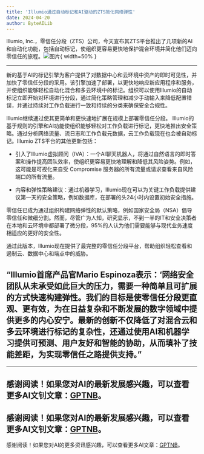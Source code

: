 ```yaml
---
title: 'Illumio通过自动标记和AI驱动的ZTS简化网络弹性'
date: 2024-04-20
author: ByteAILib
---
```


Illumio, Inc.，零信任分段（ZTS）公司，今天宣布其ZTS平台推出了几项新的AI和自动化功能，包括自动标记，使组织更容易更快地保护混合环境并简化他们迈向零信任的旅程。![图片](https://ai-techpark.com/wp-content/uploads/2020/06/Buyer-Guide-500x281-1.jpg){ width=50% }

---


新的基于AI的标记引擎为客户提供了对数据中心和云环境中资产的即时可见性，并加快了零信任分段的采用。该引擎加速了部署，以更快地响应新应用程序和服务，并使组织能够轻松自动化混合和多云环境中的标记。组织可以使用Illumio的自动标记立即开始对环境进行分段，通过简化策略管理和减少手动输入来降低配置错误，并通过持续对工作负载进行一致和持续的分类来确保安全合规性。

Illumio继续通过使其更简单和更快速地扩展在规模上部署零信任分段。 Illumio的基于规则的引擎和AI功能使组织能够轻松对工作负载进行标记，更快地推出安全策略。通过分析网络流量、流日志和工作负载元数据，云工作负载现在也会被自动标记。Illumio ZTS平台的其他更新包括：

- 引入了Illumio虚拟顾问（IVA）：一个AI聊天机器人，将通过自然语言的即时答案和操作提高团队效率，使组织更容易更快地理解和降低其风险姿势。例如，这可能是可视化来自受 Compromise 服务器的所有流量或请求查看来自风险端口的所有流量。

- 内容和弹性策略建议：通过机器学习，Illumio现在可以为关键工作负载提供建议第一天的安全策略，例如数据库，在部署的头24小时内设置初始安全措施。

零信任已成为通过组织构建网络弹性的默认策略，例如国家安全局（NSA）倡导零信任和微细分割。然而，尽管广为人知，研究显示，不到一半的IT和安全决策者在本地和云环境中都部署了微分段，95%的人认为他们需要能够与现代业务速度相适应的更好的安全性。

通过此版本，Illumio现在提供了最完整的零信任分段平台，帮助组织轻松查看和遏制云、数据中心和端点中的威胁。

“Illumio首席产品官Mario Espinoza表示：‘网络安全团队从未承受如此巨大的压力，需要一种简单且可扩展的方式快速构建弹性。我们的目标是使零信任分段更直观、更有效，为在日益复杂和不断发展的数字领域中提供更多的内心安宁。最新的创新不仅降低了对混合云和多云环境进行标记的复杂性，还通过使用AI和机器学习提供可预测、用户友好和智能的协助，从而填补了技能差距，为实现零信任之路提供支持。”
---

---
感谢阅读！如果您对AI的最新发展感兴趣，可以查看更多AI文钊文章：[GPTNB](https://gptnb.com)。
---
感谢阅读！如果您对AI的最新发展感兴趣，可以查看更多AI文钊文章：[GPTNB](https://gptnb.com)。
---
感谢阅读！如果您对AI的更多资讯感兴趣，可以查看更多AI文章：[GPTNB](https://gptnb.com)。
